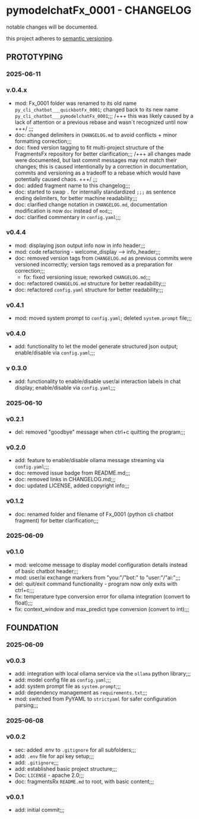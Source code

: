 # pymodelchatFx_0001 - CHANGELOG

notable changes will be documented.

this project adheres to [semantic versioning](https://semver.org/spec/v2.0.0.html).

## PROTOTYPING

### 2025-06-11

### v.0.4.x

- mod: Fx_0001 folder was renamed to its old name `py_cli_chatbot___quickbotFx_0001`; changed back to its new name `py_cli_chatbot___pymodelchatFx_0001`;;; /+++ this was likely caused by a lack of attention or a previous rebase and wasn`t recognized until now +++/ ;;;
- doc: changed delimiters in `CHANGELOG.md` to avoid conflicts + minor formatting correction;;;
- doc: fixed version tagging to fit multi-project structure of the FragmentsFx repository for better clarification;;; /+++ all changes made were documented, but last commit messages may not match their changes; this is caused intentionally by a correction in documentation, commits and versioning as a tradeoff to a rebase which would have potentially caused chaos. +++/ ;;;
- doc: added fragment name to this changelog;;;
- doc: started to swap `.` for internally standardized `;;;` as sentence ending delimiters, for better machine readability;;;
- doc: clarified change notation in `CHANGELOG.md`, documentation modification is now `doc` instead of `mod`;;;
- doc: clarified commentary in `config.yaml`;;;

### v0.4.4

- mod: displaying json output info now in info header;;;
- mod: code refactoring - welcome_display --> info_header;;;
- doc: removed version tags from `CHANGELOG.md` as previous commits were versioned incorrectly; version tags removed as a preparation for correction;;;
    - fix: fixed versioning issue; reworked `CHANGELOG.md`;;;
- doc: refactored `CHANGELOG.md` structure for better readability;;;
- doc: refactored `config.yaml` structure for better readability;;;

### v0.4.1

- mod: moved system prompt to `config.yaml`; deleted `system.prompt` file;;;

### v0.4.0

- add: functionality to let the model generate structured json output; enable/disable via `config.yaml`;;;

### v 0.3.0

- add: functionality to enable/disable user/ai interaction labels in chat display; enable/disable via `config.yaml`;;;

### 2025-06-10

### v0.2.1

- del: removed "goodbye" message when ctrl+c quitting the program;;;

### v0.2.0

- add: feature to enable/disable ollama message streaming via `config.yaml`;;;
- doc: removed issue badge from README.md;;;
- doc: removed links in CHANGELOG.md;;;
- doc: updated LICENSE, added copyright info;;;

### v0.1.2

- doc: renamed folder and filename of Fx_0001 (python cli chatbot fragment) for better clarification;;;

### 2025-06-09

### v0.1.0

- mod: welcome message to display model configuration details instead of basic chatbot header;;;
- mod: user/ai exchange markers from "you:"/"bot:" to "user:"/"ai:";;;
- del: quit/exit command functionality - program now only exits with ctrl+c;;;
- fix: temperature type conversion error for ollama integration (convert to float);;;
- fix: context_window and max_predict type conversion (convert to int);;;

## FOUNDATION

### 2025-06-09

### v0.0.3

- add: integration with local ollama service via the `ollama` python library;;;
- add: model config file as `config.yaml`;;;
- add: system prompt file as `system.prompt`;;;
- add: dependency management as `requirements.txt`;;;
- mod: switched from PyYAML to `strictyaml` for safer configuration parsing;;;

### 2025-06-08

### v0.0.2

- sec: added .env to `.gitignore` for all subfolders;;;
- add: `.env` file for api key setup;;;
- add: `.gitignore`;;;
- add: established basic project structure;;;
- Doc: `LICENSE` - apache 2.0;;;
- doc: fragmentsRx `README.md` to root, with basic content;;;

### v0.0.1

- add: initial commit;;;